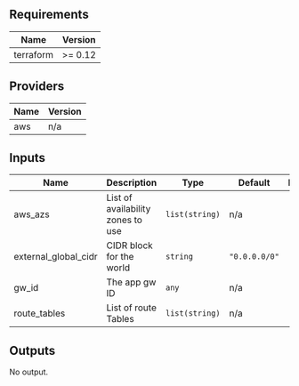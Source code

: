 ## Requirements

| Name | Version |
|------|---------|
| terraform | >= 0.12 |

## Providers

| Name | Version |
|------|---------|
| aws | n/a |

## Inputs

| Name | Description | Type | Default | Required |
|------|-------------|------|---------|:--------:|
| aws\_azs | List of availability zones to use | `list(string)` | n/a | yes |
| external\_global\_cidr | CIDR block for the world | `string` | `"0.0.0.0/0"` | no |
| gw\_id | The app gw ID | `any` | n/a | yes |
| route\_tables | List of route Tables | `list(string)` | n/a | yes |

## Outputs

No output.

